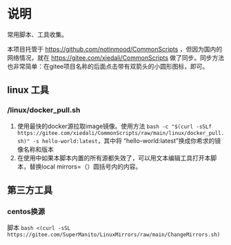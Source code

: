# 说明
常用脚本、工具收集。

本项目托管于 https://github.com/notinmood/CommonScripts ，但因为国内的网络情况，就在 https://gitee.com/xiedali/CommonScripts 做了同步。同步方法也非常简单：在gitee项目名称的后面点击带有双箭头的小圆形图标，即可。

## linux 工具
### /linux/docker_pull.sh 
1. 使用最快的docker源拉取image镜像。使用方法 `bash -c "$(curl -sSLf https://gitee.com/xiedali/CommonScripts/raw/main/linux/docker_pull.sh)" -s hello-world:latest`，其中将 “hello-world:latest”换成你希求的镜像名称和版本
2. 在使用中如果本脚本内置的所有源都失效了，可以用文本编辑工具打开本脚本，替换local mirrors=（）圆括号内的内容。



## 第三方工具

### centos换源
脚本 `bash <(curl -sSL https://gitee.com/SuperManito/LinuxMirrors/raw/main/ChangeMirrors.sh)`
